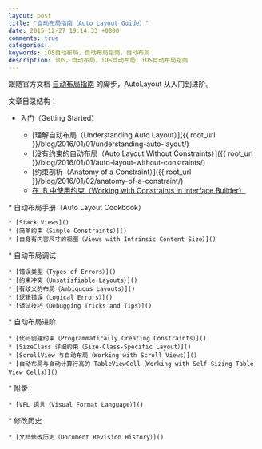 ```yaml
---
layout: post
title: "自动布局指南（Auto Layout Guide）"
date: 2015-12-27 19:14:33 +0800
comments: true
categories: 
keywords: iOS自动布局，自动布局指南，自动布局
description: iOS，自动布局，iOS自动布局，iOS自动布局指南
---
```


跟随官方文档 [自动布局指南](https://developer.apple.com/library/ios/documentation/UserExperience/Conceptual/AutolayoutPG/index.html) 的脚步，AutoLayout 从入门到进阶。

文章目录结构：

* 入门（Getting Started）

	* [理解自动布局（Understanding Auto Layout）]({{ root_url }}/blog/2016/01/01/understanding-auto-layout/)
	* [没有约束的自动布局（Auto Layout Without Constraints）]({{ root_url }}/blog/2016/01/01/auto-layout-without-constraints/)
	* [约束剖析（Anatomy of a Constraint）]({{ root_url }}/blog/2016/01/02/anatomy-of-a-constraint/)
	* [在 IB 中使用约束（Working with Constraints in Interface Builder）]()

<p></p>
* 自动布局手册（Auto Layout Cookbook）

	* [Stack Views]()
	* [简单约束（Simple Constraints）]()
	* [自身有内容尺寸的视图（Views with Intrinsic Content Size）]()

<p></p>
* 自动布局调试

	* [错误类型（Types of Errors）]()
	* [约束冲突（Unsatisfiable Layouts）]()
	* [有歧义的布局（Ambiguous Layouts）]()
	* [逻辑错误（Logical Errors）]()
	* [调试技巧（Debugging Tricks and Tips）]()

<p></p>
* 自动布局进阶

	* [代码创建约束（Programmatically Creating Constraints）]()
	* [SizeClass 详细约束（Size-Class-Specific Layout）]()
	* [ScrollView 与自动布局（Working with Scroll Views）]()
	* [自动布局与自动计算行高的 TableViewCell（Working with Self-Sizing Table View Cells）]()

<p></p>
* 附录

	* [VFL 语言（Visual Format Language）]()

<p></p>
* 修改历史

	* [文档修改历史（Document Revision History）]()

